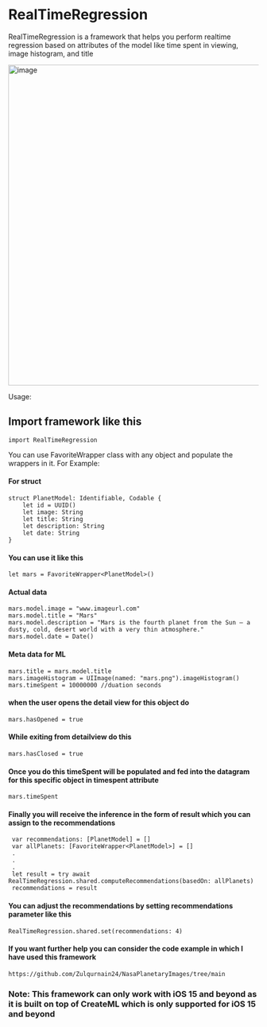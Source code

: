 # RealTimeRegression #

RealTimeRegression is a framework that helps you perform realtime regression based on attributes of the model like time spent in viewing, image histogram, and title

<img width="645" alt="image" src="https://user-images.githubusercontent.com/6280238/222984389-501e9dc6-610a-4819-9b1c-76b63e06651e.png">


Usage:

## Import framework like this ##

```
import RealTimeRegression
```

You can use FavoriteWrapper<T> class with any object and populate the wrappers in it.
For Example:

#### For struct ####

```    
struct PlanetModel: Identifiable, Codable {
    let id = UUID()
    let image: String
    let title: String
    let description: String
    let date: String
}
```

#### You can use it like this ####

```
let mars = FavoriteWrapper<PlanetModel>()
```

#### Actual data ####

```
mars.model.image = "www.imageurl.com"
mars.model.title = "Mars"
mars.model.description = "Mars is the fourth planet from the Sun – a dusty, cold, desert world with a very thin atmosphere."
mars.model.date = Date()
```

#### Meta data for ML ####

```   
mars.title = mars.model.title
mars.imageHistogram = UIImage(named: "mars.png").imageHistogram()
mars.timeSpent = 10000000 //duation seconds
```

#### when the user opens the detail view for this object do ####

```    
mars.hasOpened = true
```

#### While exiting from detailview do this ####

```
mars.hasClosed = true
```

#### Once you do this timeSpent will be populated and fed into the datagram for this specific object in timespent attribute ####

```   
mars.timeSpent
```

#### Finally you will receive the inference in the form of result which you can assign to the recommendations ####

```   
 var recommendations: [PlanetModel] = []
 var allPlanets: [FavoriteWrapper<PlanetModel>] = []
 .
 .
 .
 let result = try await RealTimeRegression.shared.computeRecommendations(basedOn: allPlanets)
 recommendations = result
```

#### You can adjust the recommendations by setting recommendations parameter like this ####

```   
RealTimeRegression.shared.set(recommendations: 4)
```

#### If you want further help you can consider the code example in which I have used this framework ####

```    
https://github.com/Zulqurnain24/NasaPlanetaryImages/tree/main
```

### Note: This framework can only work with iOS 15 and beyond as it is built on top of CreateML which is only supported for iOS 15 and beyond ###

